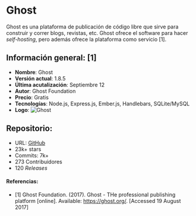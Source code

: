 # Ghost

Ghost es una plataforma de publicación de código libre que sirve para construir y correr blogs, revistas, etc. Ghost ofrece el software para hacer *self-hosting*, pero además ofrece la plataforma como servicio [1].

## Información general: [1]
- **Nombre**: Ghost
- **Versión actual**: 1.8.5
- **Última acutalización**: Septiembre 12
- **Autor**: Ghost Foundation
- **Precio**: Gratis
- **Tecnologías**: Node.js, Express.js, Ember.js, Handlebars, SQLite/MySQL
- **Logo**: ![Ghost](https://ghost.org/logo.svg)

## Repositorio:
- URL: [GitHub](https://github.com/TryGhost/Ghost/)
- 23k+ stars
- Commits: 7k+
- 273 Contribuidores
- 120 *Releases*

#### Referencias:
- [1] Ghost Foundation. (2017). Ghost - THe professional publishing platform [online]. Available: https://ghost.org/. [Accessed 19 August 2017]
